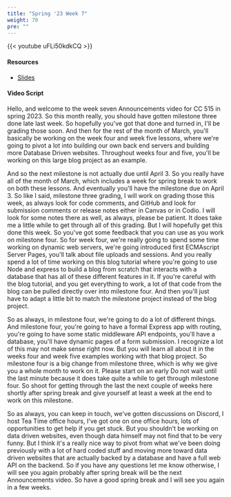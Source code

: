 ```yaml
---
title: "Spring '23 Week 7"
weight: 70
pre: ""
---
```


{{< youtube uFLi50kdkCQ >}}

#### Resources

* <a href="slides" target="_blank">Slides</a>

#### Video Script

Hello, and welcome to the week seven Announcements video for CC 515 in spring 2023. So this month really, you should have gotten milestone three done late last week. So hopefully you've got that done and turned in, I'll be grading those soon. And then for the rest of the month of March, you'll basically be working on the week four and week five lessons, where we're going to pivot a lot into building our own back end servers and building more Database Driven websites. Throughout weeks four and five, you'll be working on this large blog project as an example. 

And so the next milestone is not actually due until April 3. So you really have all of the month of March, which includes a week for spring break to work on both these lessons. And eventually you'll have the milestone due on April 3. So like I said, milestone three grading, I will work on grading those this week, as always look for code comments, and GitHub and look for submission comments or release notes either in Canvas or in Codio. I will look for some notes there as well, as always, please be patient. It does take me a little while to get through all of this grading. But I will hopefully get this done this week. So you've got some feedback that you can use as you work on milestone four. So for week four, we're really going to spend some time working on dynamic web servers, we're going introduced first ECMAscript Server Pages, you'll talk about file uploads and sessions. And you really spend a lot of time working on this blog tutorial where you're going to use Node and express to build a blog from scratch that interacts with a database that has all of these different features in it. If you're careful with the blog tutorial, and you get everything to work, a lot of that code from the blog can be pulled directly over into milestone four. And then you'll just have to adapt a little bit to match the milestone project instead of the blog project. 

So as always, in milestone four, we're going to do a lot of different things. And milestone four, you're going to have a formal Express app with routing, you're going to have some static middleware API endpoints, you'll have a database, you'll have dynamic pages of a form submission. I recognize a lot of this may not make sense right now. But you will learn all about it in the weeks four and week five examples working with that blog project. So milestone four is a big change from milestone three, which is why we give you a whole month to work on it. Please start on an early Do not wait until the last minute because it does take quite a while to get through milestone four. So shoot for getting through the last the next couple of weeks here shortly after spring break and give yourself at least a week at the end to work on this milestone. 

So as always, you can keep in touch, we've gotten discussions on Discord, I host Tea Time office hours, I've got one on one office hours, lots of opportunities to get help if you get stuck. But you shouldn't be working on data driven websites, even though data himself may not find that to be very funny. But I think it's a really nice way to pivot from what we've been doing previously with a lot of hard coded stuff and moving more toward data driven websites that are actually backed by a database and have a full web API on the backend. So if you have any questions let me know otherwise, I will see you again probably after spring break will be the next Announcements video. So have a good spring break and I will see you again in a few weeks. 

